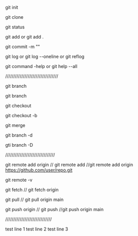 git init

git clone <repo-url>

git status

git add <filename> or git add .

git commit -m "<message>"

git log or git log --oneline or git reflog

git command -help or git help --all

/////////////////////////////////

git branch

git branch <branch name>

git checkout <branch name>

git checkout -b <branch name>

git merge <branch name>

git branch -d <branch name>

gti branch -D <branch name>


///////////////////////////////

git remote add origin <repo-url> // git remote add <remote-name> <repo-url> //git remote add origin https://github.com/user/repo.git

git remote -v

git fetch <remote-name> // git fetch origin

git pull <remote-name> <branch name>  // git pull origin main

git push origin <branch name> // git push <remote-name> <branch name> //git push origin main

/////////////////////////////

test line 1
test line 2
test line 3
